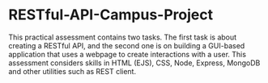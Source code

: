 # RESTful-API-Campus-Project

This practical assessment contains two tasks. The first task is about creating a RESTful API, and the second one is on building a GUI-based application that uses a webpage to create interactions with a user. This assessment considers skills in HTML (EJS), CSS, Node, Express, MongoDB and other utilities such as REST client.
